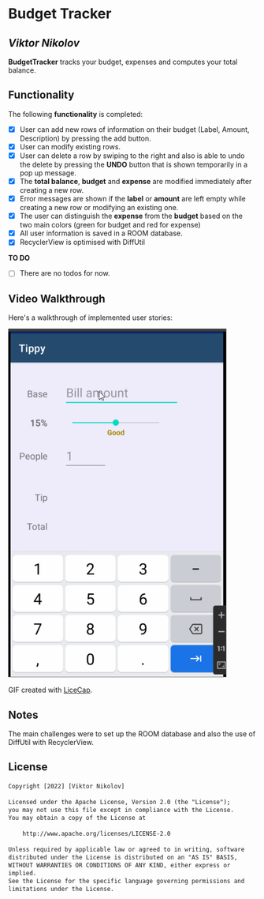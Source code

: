 # Budget Tracker

## *Viktor Nikolov*

**BudgetTracker** tracks your budget, expenses and computes your total balance. 

## Functionality

The following **functionality** is completed:

* [x] User can add new rows of information on their budget (Label, Amount, Description) by pressing the add button.
* [x] User can modify existing rows.
* [x] User can delete a row by swiping to the right and also is able to undo the delete by pressing the **UNDO** button that is shown temporarily in a pop up message.
* [x] The **total balance**, **budget** and **expense** are modified immediately after creating a new row.
* [x] Error messages are shown if the **label** or **amount** are left empty while creating a new row or modifying an existing one.
* [x] The user can distinguish the **expense** from the **budget** based on the two main colors (green for budget and red for expense)
* [x] All user information is saved in a ROOM database.
* [x] RecyclerView is optimised with DiffUtil

**TO DO**
* [ ] There are no todos for now.

## Video Walkthrough

Here's a walkthrough of implemented user stories:

<img src='https://github.com/viktornikolov069/Tippy/blob/main/TippyGif.gif' title='Video Walkthrough' width='' alt='Video Walkthrough' />

GIF created with [LiceCap](http://www.cockos.com/licecap/).

## Notes

The main challenges were to set up the ROOM database and also the use of DiffUtil with RecyclerView.

## License

    Copyright [2022] [Viktor Nikolov]

    Licensed under the Apache License, Version 2.0 (the "License");
    you may not use this file except in compliance with the License.
    You may obtain a copy of the License at

        http://www.apache.org/licenses/LICENSE-2.0

    Unless required by applicable law or agreed to in writing, software
    distributed under the License is distributed on an "AS IS" BASIS,
    WITHOUT WARRANTIES OR CONDITIONS OF ANY KIND, either express or implied.
    See the License for the specific language governing permissions and
    limitations under the License.
